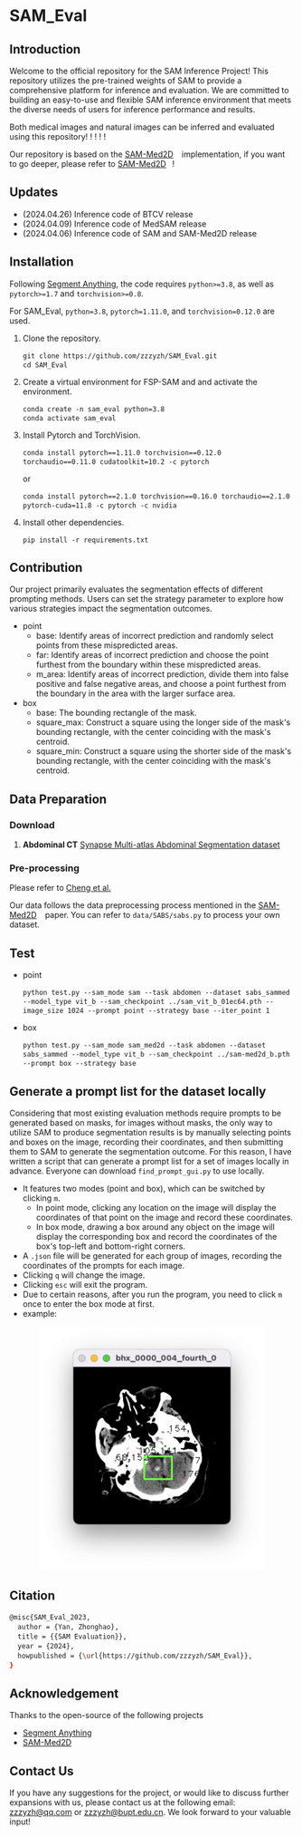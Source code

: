 # SAM_Eval

## Introduction
Welcome to the official repository for the SAM Inference Project! This repository utilizes the pre-trained weights of SAM to provide a comprehensive platform for inference and evaluation. We are committed to building an easy-to-use and flexible SAM inference environment that meets the diverse needs of users for inference performance and results.

Both medical images and natural images can be inferred and evaluated using this repository! ! ! ! !

Our repository is based on the [SAM-Med2D](https://github.com/OpenGVLab/SAM-Med2D) &#8194; implementation, if you want to go deeper, please refer to [SAM-Med2D](https://github.com/OpenGVLab/SAM-Med2D) &#8194;!

## Updates
- (2024.04.26) Inference code of BTCV release
- (2024.04.09) Inference code of MedSAM release
- (2024.04.06) Inference code of SAM and SAM-Med2D release

## Installation
Following [Segment Anything](https://github.com/facebookresearch/segment-anything), the code requires `python>=3.8`, as well as `pytorch>=1.7` and `torchvision>=0.8`. 

For SAM_Eval, `python=3.8`, `pytorch=1.11.0`, and `torchvision=0.12.0` are used.

1. Clone the repository.
      ```
      git clone https://github.com/zzzyzh/SAM_Eval.git
      cd SAM_Eval
      ```
2. Create a virtual environment for FSP-SAM and and activate the environment.
    ```
    conda create -n sam_eval python=3.8
    conda activate sam_eval
    ```
3. Install Pytorch and TorchVision. 
    ```
    conda install pytorch==1.11.0 torchvision==0.12.0 torchaudio==0.11.0 cudatoolkit=10.2 -c pytorch
    ```
    or
    ```
    conda install pytorch==2.1.0 torchvision==0.16.0 torchaudio==2.1.0 pytorch-cuda=11.8 -c pytorch -c nvidia
    ```
4. Install other dependencies.
    ```
    pip install -r requirements.txt
    ```

## Contribution
Our project primarily evaluates the segmentation effects of different prompting methods. Users can set the strategy parameter to explore how various strategies impact the segmentation outcomes.

- point
    - base: Identify areas of incorrect prediction and randomly select points from these mispredicted areas.
    - far: Identify areas of incorrect prediction and choose the point furthest from the boundary within these mispredicted areas.
    - m_area: Identify areas of incorrect prediction, divide them into false positive and false negative areas, and choose a point furthest from the boundary in the area with the larger surface area.
- box
    - base: The bounding rectangle of the mask.
    - square_max: Construct a square using the longer side of the mask's bounding rectangle, with the center coinciding with the mask's centroid.
    - square_min: Construct a square using the shorter side of the mask's bounding rectangle, with the center coinciding with the mask's centroid.

## Data Preparation

### Download
1. **Abdominal CT**  [Synapse Multi-atlas Abdominal Segmentation dataset](https://www.synapse.org/#!Synapse:syn3193805/wiki/217789)

### Pre-processing
Please refer to [Cheng et al.](https://arxiv.org/abs/2308.16184)

Our data follows the data preprocessing process mentioned in the [SAM-Med2D](https://github.com/OpenGVLab/SAM-Med2D) &#8194; paper. You can refer to `data/SABS/sabs.py` to process your own dataset.

## Test
- point
    ```
    python test.py --sam_mode sam --task abdomen --dataset sabs_sammed --model_type vit_b --sam_checkpoint ../sam_vit_b_01ec64.pth --image_size 1024 --prompt point --strategy base --iter_point 1
    ```
- box
    ```
    python test.py --sam_mode sam_med2d --task abdomen --dataset sabs_sammed --model_type vit_b --sam_checkpoint ../sam-med2d_b.pth --prompt box --strategy base
    ```

## Generate a prompt list for the dataset locally
Considering that most existing evaluation methods require prompts to be generated based on masks, for images without masks, the only way to utilize SAM to produce segmentation results is by manually selecting points and boxes on the image, recording their coordinates, and then submitting them to SAM to generate the segmentation outcome. For this reason, I have written a script that can generate a prompt list for a set of images locally in advance. Everyone can download `find_prompt_gui.py` to use locally.
- It features two modes (point and box), which can be switched by clicking `m`.
    - In point mode, clicking any location on the image will display the coordinates of that point on the image and record these coordinates.
    - In box mode, drawing a box around any object on the image will display the corresponding box and record the coordinates of the box's top-left and bottom-right corners.
- A `.json` file will be generated for each group of images, recording the coordinates of the prompts for each image.
- Clicking `q` will change the image.
- Clicking `esc` will exit the program.
- Due to certain reasons, after you run the program, you need to click `m` once to enter the box mode at first.
- example:
<p align="center"><img width="400" alt="image" src="./pic/find_prompt_example.png"></p> 

## Citation
```bash
@misc{SAM_Eval_2023,
  author = {Yan, Zhonghao},
  title = {{SAM Evaluation}},
  year = {2024},
  howpublished = {\url{https://github.com/zzzyzh/SAM_Eval}},
}
```

## Acknowledgement
Thanks to the open-source of the following projects
- [Segment Anything](https://github.com/facebookresearch/segment-anything) &#8194; 
- [SAM-Med2D](https://github.com/OpenGVLab/SAM-Med2D) &#8194;

## Contact Us
If you have any suggestions for the project, or would like to discuss further expansions with us, please contact us at the following email: zzzyzh@qq.com or zzzyzh@bupt.edu.cn. We look forward to your valuable input!